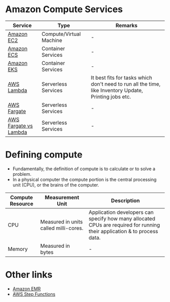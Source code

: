 
# Amazon Compute Services

| Service                                                               | Type                    | Remarks                                                                                                |
|-----------------------------------------------------------------------|-------------------------|--------------------------------------------------------------------------------------------------------|
| [Amazon EC2](AmazonEC2/Readme.md)                                     | Compute/Virtual Machine | -                                                                                                      |
| [Amazon ECS](../4_ContainerOrchestrationServices/AmazonECS/Readme.md) | Container Services      | -                                                                                                      |
| [Amazon EKS](../4_ContainerOrchestrationServices/AmazonEKS.md)        | Container Services      | -                                                                                                      |
| [AWS Lambda](AWSLambda/Readme.md)                                     | Serverless Services     | It best fits for tasks which don't need to run all the time, like Inventory Update, Printing jobs etc. |
| [AWS Fargate](AWSFargate.md)                                          | Serverless Services     | -                                                                                                      |
| [AWS Fargate vs Lambda](AWSFargateVsLambda.md)                        | Serverless Services     | -                                                                                                      |

# Defining compute
- Fundamentally, the definition of compute is to calculate or to solve a problem.
- In a physical computer the compute portion is the central processing unit (CPU), or the brains of the computer.

| Compute Resource | Measurement Unit                      | Description                                                                                                              |
|------------------|---------------------------------------|--------------------------------------------------------------------------------------------------------------------------|
| CPU              | Measured in units called milli-cores. | Application developers can specify how many allocated CPUs are required for running their application & to process data. |
| Memory           | Measured in bytes                     | -                                                                                                                        |

# Other links
- [Amazon EMR](../10_BigDataComponents/BatchProcessing/ETL/AmazonEMR.md)
- [AWS Step Functions](AWSStepFunctions.md)
